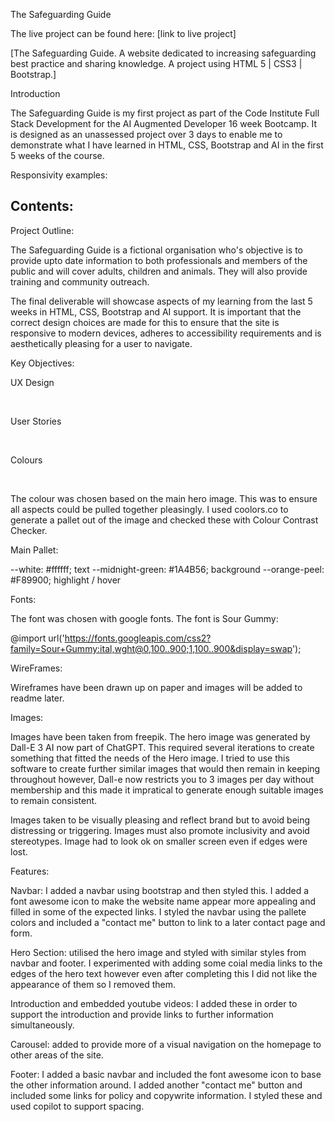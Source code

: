 The Safeguarding Guide

The live project can be found here: [link to live project]

<a href="/assets/images/DALL·E 2024-11-08 10.52.05 - A colorful, inviting illustration of a diverse family standing together, including children, adults, and older people. They are being shielded from th.webp"></a> [The Safeguarding Guide. A website dedicated to increasing safeguarding best practice and sharing knowledge. A project using HTML 5 | CSS3 | Bootstrap.]


Introduction

The Safeguarding Guide is my first project as part of the Code Institute Full Stack Development for the AI Augmented Developer 16 week Bootcamp. It is designed as an unassessed project over 3 days to enable me to demonstrate what I have learned in HTML, CSS, Bootstrap and AI in the first 5 weeks of the course.

Responsivity examples:

<a href="/assets/images/Screenshot 2024-11-13 101952.png"></a>
<a href="/assets/images/Screenshot 2024-11-13 102129.png"></a>
<a href="/assets/images/Screenshot 2024-11-13 102222.png"></a>
<a href="/assets/images/Screenshot 2024-11-13 102315.png"></a>
<a href="/assets/images/Screenshot 2024-11-13 102342.png"></a>

Contents:
- 

Project Outline:

The Safeguarding Guide is a fictional organisation who's objective is to provide upto date information to both professionals and members of the public and will cover adults, children and animals. They will also provide training and community outreach. 

The final deliverable will showcase aspects of my learning from the last 5 weeks in HTML, CSS, Bootstrap and AI support. It is important that the correct design choices are made for this to ensure that the site is responsive to modern devices, adheres to accessibility requirements and is aesthetically pleasing for a user to navigate. 

Key Objectives:




UX Design 

<br>

User Stories

<br>

Colours

<br>

The colour was chosen based on the main hero image. This was to ensure all aspects could be pulled together pleasingly. I used coolors.co to generate a pallet out of the image and checked these with Colour Contrast Checker.

Main Pallet:

--white: #ffffff; text
--midnight-green: #1A4B56; background
--orange-peel: #F89900; highlight / hover

Fonts:

The font was chosen with google fonts. The font is Sour Gummy:

@import url('https://fonts.googleapis.com/css2?family=Sour+Gummy:ital,wght@0,100..900;1,100..900&display=swap');

WireFrames:

Wireframes have been drawn up on paper and images will be added to readme later.

Images:

Images have been taken from freepik. The hero image was generated by Dall-E 3 AI now part of ChatGPT. This required several iterations to create something that fitted the needs of the Hero image. I tried to use this software to create further similar images that would then remain in keeping throughout however, Dall-e now restricts you to 3 images per day without membership and this made it impratical to generate enough suitable images to remain consistent.  

Images taken to be visually pleasing and reflect brand but to avoid being distressing or triggering. Images must also promote inclusivity and avoid stereotypes. Image had to look ok on smaller screen even if edges were lost.


Features: 

Navbar: I added a navbar using bootstrap and then styled this. I added a font awesome icon to make the website name appear more appealing and filled in some of the expected links. I styled the navbar using the pallete colors and included a "contact me" button to link to a later contact page and form.

Hero Section: utilised the hero image and styled with similar styles from navbar and footer. I experimented with adding some coial media links to the edges of the hero text however even after completing this I did not like the appearance of them so I removed them.

Introduction and embedded youtube videos: I added these in order to support the introduction and provide links to further information simultaneously.

Carousel: added to provide more of a visual navigation on the homepage to other areas of the site. 

Footer: I added a basic navbar and included the font awesome icon to base the other information around. I added another "contact me" button and included some links for policy and copywrite information. I styled these and used copilot to support spacing.





[def]: sset